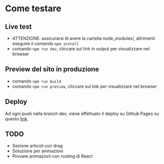 # Come testare

## Live test
- ATTENZIONE: assicurarsi di avere la cartella node_modules/, altrimenti eseguire il comando `npm install`
- comando `npm run dev`, cliccare sul link in output per visualizzare nel browser

## Preview del sito in produzione
- comando `npm run build`
- comando `npm run preview`, cliccare sul link per visualizzare nel browser

## Deploy
Ad ogni push nella branch dev, viene effettuato il deploy su Github Pages su questo [link](https://s0ale.github.io/WebDesign78/).

## TODO
- Sezione articoli con drag
- Soluzione per animazioni
- Provare animazioni con routing di React
